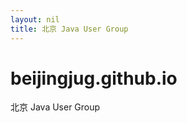 ```yaml
---
layout: nil
title: 北京 Java User Group
---
```


beijingjug.github.io
====================

北京 Java User Group
